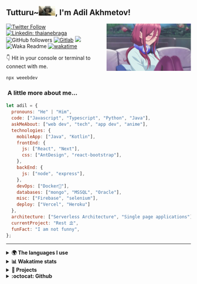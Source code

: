 <h2>Tutturu~<img src="img/tuturu.gif" width="45" alt="">, I'm Adil Akhmetov! <img src="img/miku-dance.gif" width="50" alt=""></h2>
<img align='right' src="img/miku.gif" width="230" alt="">
<a href="https://sdu.edu.kz/"><img src="img/sdu-ahegao.svg" align="right" width="100" alt=""></a>
</em></p>

[![Twitter Follow](https://img.shields.io/twitter/follow/weeebdev?label=Follow)](https://twitter.com/intent/follow?screen_name=weeebdev)
[![Linkedin: thaianebraga](https://img.shields.io/badge/-adildev-blue?style=flat-square&logo=Linkedin&logoColor=white&link=https://www.linkedin.com/in/adildev/)](https://www.linkedin.com/in/adildev/)
![GitHub followers](https://img.shields.io/github/followers/weeebdev?label=Follow&style=flat-square)
[![Gitlab](https://img.shields.io/badge/Gitlab-weeebdev-orange?style=flat-square&logo=gitlab)](https://gitlab.com/weeebdev)
![](https://visitor-badge.glitch.me/badge?page_id=weeebdev.weeebdev)
![Waka Readme](https://github.com/weeebdev/weeebdev/workflows/Waka%20Readme/badge.svg)
[![wakatime](https://wakatime.com/badge/user/1fb6390f-222e-4088-8de8-840ef1443858.svg)](https://wakatime.com/@1fb6390f-222e-4088-8de8-840ef1443858)
<!-- [![Leetcode badge](https://leetcode-badge.chyroc.cn/?name=user3449f)](https://leetcode.com/user3449f/) -->

👇 Hit in your console or terminal to connect with me.

```bash
npx weeebdev
```

### <img src="https://media.giphy.com/media/VgCDAzcKvsR6OM0uWg/giphy.gif" width="50" alt=""> A little more about me...

```javascript
let adil = {
  pronouns: "He" | "Him",
  code: ["Javascript", "Typescript", "Python", "Java"],
  askMeAbout: ["web dev", "tech", "app dev", "anime"],
  technologies: {
    mobileApp: ["Java", "Kotlin"],
    frontEnd: {
      js: ["React", "Next"],
      css: ["AntDesign", "react-bootstrap"],
    },
    backEnd: {
      js: ["node", "express"],
    },
    devOps: ["Docker🐳"],
    databases: ["mongo", "MSSQL", "Oracle"],
    misc: ["Firebase", "selenium"],
    deploy: ["Vercel", "Heroku"]
  },
  architecture: ["Serverless Architecture", "Single page applications"],
  currentProject: "Rest ⛱",
  funFact: "I am not funny",
};
```

---

<details>
  <summary><b>🌍 The languages I use</b></summary>
  <hr>
  
  
| ⏰ Past month | ⌛️ Past Year |
|---|---|
| <a href="https://wakatime.com/@adildev"><img src="https://wakatime.com/share/@adilDev/4ebe423a-b427-4031-b073-d221b9528df7.svg" height="300px"></a> | <a href="https://wakatime.com/@adildev"><img src="https://wakatime.com/share/@adilDev/1b4a30f1-9a7f-47fe-b8d2-0fc90f37fcd3.svg" height="300px"></a> |
</details>

<details>
<summary><b>📊 Wakatime stats</b><br></summary>
<div>
<hr/>

<!--START_SECTION:waka-->
![Code Time](http://img.shields.io/badge/Code%20Time-5%2C147%20hrs%2057%20mins-blue)

![Profile Views](http://img.shields.io/badge/Profile%20Views-0-blue)

![Lines of code](https://img.shields.io/badge/From%20Hello%20World%20I%27ve%20Written-9.2%20million%20lines%20of%20code-blue)

**🐱 My GitHub Data** 

> 📦 748.8 kB Used in GitHub's Storage 
 > 
> 🏆 1,467 Contributions in the Year 2024
 > 
> 💼 Opted to Hire
 > 
> 📜 64 Public Repositories 
 > 
> 🔑 18 Private Repositories 
 > 
**I'm an Early 🐤** 

```text
🌞 Morning                434 commits         █░░░░░░░░░░░░░░░░░░░░░░░░   05.06 % 
🌆 Daytime                4029 commits        ████████████░░░░░░░░░░░░░   46.93 % 
🌃 Evening                3354 commits        ██████████░░░░░░░░░░░░░░░   39.07 % 
🌙 Night                  768 commits         ██░░░░░░░░░░░░░░░░░░░░░░░   08.95 % 
```
📅 **I'm Most Productive on Tuesday** 

```text
Monday                   1035 commits        ███░░░░░░░░░░░░░░░░░░░░░░   12.06 % 
Tuesday                  2144 commits        ██████░░░░░░░░░░░░░░░░░░░   24.97 % 
Wednesday                1026 commits        ███░░░░░░░░░░░░░░░░░░░░░░   11.95 % 
Thursday                 1157 commits        ███░░░░░░░░░░░░░░░░░░░░░░   13.48 % 
Friday                   510 commits         █░░░░░░░░░░░░░░░░░░░░░░░░   05.94 % 
Saturday                 948 commits         ███░░░░░░░░░░░░░░░░░░░░░░   11.04 % 
Sunday                   1765 commits        █████░░░░░░░░░░░░░░░░░░░░   20.56 % 
```


📊 **This Week I Spent My Time On** 

```text
🕑︎ Time Zone: Asia/Almaty

💬 Programming Languages: 
Other                    35 hrs 8 mins       ██████████████████░░░░░░░   73.55 % 
TypeScript               4 hrs 9 mins        ██░░░░░░░░░░░░░░░░░░░░░░░   08.71 % 
Python                   3 hrs 36 mins       ██░░░░░░░░░░░░░░░░░░░░░░░   07.54 % 
Markdown                 1 hr 13 mins        █░░░░░░░░░░░░░░░░░░░░░░░░   02.56 % 
SQL                      32 mins             ░░░░░░░░░░░░░░░░░░░░░░░░░   01.12 % 

🔥 Editors: 
Chrome                   35 hrs 30 mins      ███████████████████░░░░░░   74.31 % 
Cursor                   6 hrs 31 mins       ███░░░░░░░░░░░░░░░░░░░░░░   13.67 % 
fish                     4 hrs 36 mins       ██░░░░░░░░░░░░░░░░░░░░░░░   09.65 % 
Neovim                   38 mins             ░░░░░░░░░░░░░░░░░░░░░░░░░   01.35 % 
Postman                  29 mins             ░░░░░░░░░░░░░░░░░░░░░░░░░   01.02 % 

🐱‍💻 Projects: 
procontests              9 hrs 14 mins       █████░░░░░░░░░░░░░░░░░░░░   19.34 % 
coursera-auto            8 hrs 49 mins       █████░░░░░░░░░░░░░░░░░░░░   18.46 % 
ecc                      7 hrs 35 mins       ████░░░░░░░░░░░░░░░░░░░░░   15.88 % 
Terminal                 6 hrs 9 mins        ███░░░░░░░░░░░░░░░░░░░░░░   12.89 % 
server                   2 hrs 5 mins        █░░░░░░░░░░░░░░░░░░░░░░░░   04.37 % 

💻 Operating System: 
Mac                      47 hrs 46 mins      █████████████████████████   100.00 % 
```

**I Mostly Code in TypeScript** 

```text
TypeScript               17 repos            ████░░░░░░░░░░░░░░░░░░░░░   15.74 % 
JavaScript               15 repos            ███░░░░░░░░░░░░░░░░░░░░░░   13.89 % 
Python                   6 repos             █░░░░░░░░░░░░░░░░░░░░░░░░   05.56 % 
Typst                    2 repos             ░░░░░░░░░░░░░░░░░░░░░░░░░   01.85 % 
C++                      1 repo              ░░░░░░░░░░░░░░░░░░░░░░░░░   00.93 % 
```



**Timeline**

![Lines of Code chart](https://raw.githubusercontent.com/weeebdev/weeebdev/master/assets/bar_graph.png)


 Last Updated on 30/11/2024 01:53:07 UTC
<!--END_SECTION:waka-->
</div>
</details>

<details>
<summary><b>🧾 Projects</b></summary>
<hr>

|Project|Status|
|---|---|
|[![ReadMe Card](https://github-readme-stats.vercel.app/api/pin/?username=weeebdev&repo=waifu.pics&theme=dracula)](https://github.com/weeebdev/waifu.pics)|[![time tracker](https://wakatime.com/badge/github/weeebdev/waifu.pics.svg)](https://wakatime.com/badge/github/weeebdev/waifu.pics)|
|[![ReadMe Card](https://github-readme-stats.vercel.app/api/pin/?username=mentor-ship&repo=mentorship&theme=dracula)](https://github.com/Mentor-ship/Mentorship)|[![time tracker](https://wakatime.com/badge/github/Mentor-ship/Mentorship.svg)](https://wakatime.com/badge/github/Mentor-ship/Mentorship)|
|[![ReadMe Card](https://github-readme-stats.vercel.app/api/pin/?username=masters-and-Abu&repo=tolqyn&theme=dracula)](https://github.com/Masters-and-Abu/Tolqyn)|[![time tracker](https://wakatime.com/badge/github/Masters-and-Abu/Tolqyn.svg)](https://wakatime.com/badge/github/Masters-and-Abu/Tolqyn)|
|[![ReadMe Card](https://github-readme-stats.vercel.app/api/pin/?username=dracula&repo=unigram&theme=dracula)](https://github.com/dracula/unigram)||

</details>

<details>
  <summary><b>:octocat: Github</b></summary>
  <hr>
  <a href="https://sourcekarma.vercel.app/weeebdev"><img src="https://sourcekarma-og.vercel.app/api/weeebdev/github" alt="" align="left"/></a>
  <img src="https://github-readme-stats.vercel.app/api?username=weeebdev&show_icons=true&theme=dracula&hide_title=true&hide_rank=true&count_private=true" align="right"/>
</details>
<div align="center">
  <kbd>
    <img src="https://waifu.now.sh/sfw/hug" alt="">
  </kbd>
</div>
